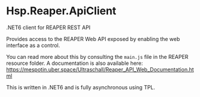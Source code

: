 # Hsp.Reaper.ApiClient
.NET6 client for REAPER REST API

Provides access to the REAPER Web API exposed by enabling the web interface as a control.

You can read more about this by consulting the `main.js` file in the REAPER resource folder.
A documentation is also available here:
https://mespotin.uber.space/Ultraschall/Reaper_API_Web_Documentation.html

This is written in .NET6 and is fully asynchronous using TPL.
